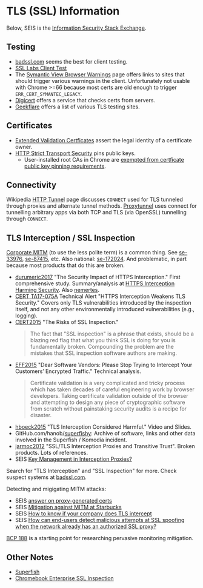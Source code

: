 TLS (SSL) Information
=====================

Below, SEIS is the [Information Security Stack Exchange][SEIS].

Testing
-------

* [badssl.com] seems the best for client testing.
* [SSL Labs Client Test]
* The [Symantic View Browser Warnings][sy-bw] page offers links
  to sites that should trigger various warnings in the client.
  Unfortunately not usable with Chrome >=66 because most certs
  are old enough to trigger `ERR_CERT_SYMANTEC_LEGACY`.
* [Digicert][digicert-check] offers a service that checks certs
  from servers.
* [Geekflare] offers a list of various TLS testing sites.


Certificates
------------

* [Extended Validation Certficates][EV] assert the legal identity
  of a certificate owner.
* [HTTP Strict Transport Security][HSTS] pins public keys.
  * User-installed root CAs in Chrome are [exempted from certficate
    public key pinning requirements][imperialviolet.org/pinning].

Connectivity
------------

Wikipedia [HTTP Tunnel] page discusses `CONNECT` used for TLS
tunneled through proxies and alternate tunnel methods. [Proxytunnel]
uses connect for tunnelling arbitrary apps via both TCP and TLS
(via OpenSSL) tunnelling through `CONNECT`.


TLS Interception / SSL Inspection
---------------------------------

[Corporate MITM][] (to use the less polite term) is a common thing.
See [se-33976], [se-87415], etc. Also national: [se-172024]. And
problematic, in part because most products that do this are broken.

* [durumeric2017] "The Security Impact of HTTPS Interception."
  First comprehensive study. Summary/analysis at [HTTPS Interception
  Harming Security][sslstore-harming]. Also [nemertes].
* [CERT TA17-075A] Technical Alert "HTTPS Interception Weakens TLS
  Security." Covers only TLS vulnerabilities introduced by the
  inspection itself, and not any other environmentally introduced
  vulnerabilities (e.g., logging).
* [CERT2015] "The Risks of SSL Inspection."
  > The fact that "SSL inspection" is a phrase that exists, should
  > be a blazing red flag that what you think SSL is doing for you
  > is fundamentally broken. Compounding the problem are the mistakes
  > that SSL inspection software authors are making.
* [EFF2015] "Dear Software Vendors: Please Stop Trying to Intercept
  Your Customers’ Encrypted Traffic." Technical analysis.
  > Certificate validation is a very complicated and tricky process
  > which has taken decades of careful engineering work by browser
  > developers. Taking certificate validation outside of the browser
  > and attempting to design any piece of cryptographic software
  > from scratch without painstaking security audits is a recipe
  > for disaster.
* [hboeck2015] "TLS Interception Considered Harmful." Video and Slides.
* GitHub.com/hanob/[superfishy]: Archive of software, links and other
  data involved in the Superfish / Komodia incident.
* [jarmoc2012] "SSL/TLS Interception Proxies and Transitive Trust".
  Broken products. Lots of references.
* SEIS [Key Management in Interception Proxies?][se-51500]

Search for "TLS Interception" and "SSL Inspection" for more.
Check suspect systems at [badssl.com].

Detecting and migigating MITM attacks:
* SEIS [answer on proxy-generated certs][se-49526]
* SEIS [Mitigation against MITM at Starbucks][se-84323]
* SEIS [How to know if your company does TLS intercept][se-129719]
* SEIS [How can end-users detect malicious attempts at SSL spoofing
  when the network already has an authorized SSL proxy?][se-16293]

[BCP 188] is a starting point for researching pervasive monitoring
mitigation.


Other Notes
-----------

* [Superfish](https://arstechnica.com/information-technology/2015/02/lenovo-pcs-ship-with-man-in-the-middle-adware-that-breaks-https-connections/)
* [Chromebook Enterprise SSL Inspection](https://support.google.com/chrome/a/answer/3504942)



[BCP 188]: https://tools.ietf.org/html/bcp188
[CERT2015]: https://insights.sei.cmu.edu/cert/2015/03/the-risks-of-ssl-inspection.html
[CERT TA17-075A]: https://www.us-cert.gov/ncas/alerts/TA17-075A
[EFF2015]: https://www.eff.org/deeplinks/2015/02/dear-software-vendors-please-stop-trying-intercept-your-customers-encrypted
[EV]: https://en.wikipedia.org/wiki/Extended_Validation_Certificate
[HSTS]: https://en.wikipedia.org/wiki/HTTP_Strict_Transport_Security
[HTTP Tunnel]: https://en.wikipedia.org/wiki/HTTP_tunnel
[Proxytunnel]: http://proxytunnel.sourceforge.net/intro.php
[SEIS]: https://security.stackexchange.com/
[SSL Labs Client Test]: https://www.ssllabs.com/ssltest/viewMyClient.html
[badssl.com]: https://badssl.com.
[corporate MITM]: https://directorblue.blogspot.com/2006/07/think-your-ssl-traffic-is-secure-if.html
[durumeric2017]: https://jhalderm.com/pub/papers/interception-ndss17.pdf
[digicert-check]: https://www.digicert.com/help/
[geekflare]: https://geekflare.com/ssl-test-certificate/
[hboeck2015]: https://blog.hboeck.de/archives/875-TLS-interception-considered-harmful-video-and-slides.html
[imperialviolet.org/pinning]: https://www.imperialviolet.org/2011/05/04/pinning.html
[jarmoc2012]: https://media.blackhat.com/bh-eu-12/Jarmoc/bh-eu-12-Jarmoc-SSL_TLS_Interception-WP.pdf
[nemertes]: https://nemertes.com/tls-interception-good-bad-just-plain-ugly/
[se-16293]: https://security.stackexchange.com/q/16293/12254
[se-33976]: https://security.stackexchange.com/q/33976/12254
[se-49526]: https://security.stackexchange.com/a/49526/12254
[se-51500]: https://security.stackexchange.com/q/51500/12254
[se-84323]: https://security.stackexchange.com/a/84323/12254
[se-87415]: https://security.stackexchange.com/questions/87415/certificate-pinning-and-corporate-mitm
[se-129719]: https://security.stackexchange.com/a/129719/12254
[se-172024]: https://security.stackexchange.com/a/172024/12254
[sslstore-harming]: https://www.thesslstore.com/blog/https-interception-harming-security/
[superfishy]: https://github.com/hannob/superfishy
[sy-bw]: https://cryptoreport.websecurity.symantec.com/checker/views/sslCheck.jsp
